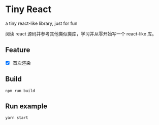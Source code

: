 # Tiny React
a tiny react-like library, just for fun

阅读 react 源码并参考其他类似类库，学习并从零开始写一个 react-like 库。

## Feature
- [x] 首次渲染

## Build
```
npm run build
```

## Run example
```
yarn start
```


